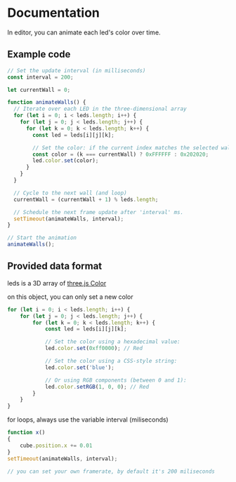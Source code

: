 # Documentation

In editor, you can animate each led's color over time.

## Example code

```js
// Set the update interval (in milliseconds)
const interval = 200;

let currentWall = 0;

function animateWalls() {
  // Iterate over each LED in the three-dimensional array
  for (let i = 0; i < leds.length; i++) {
    for (let j = 0; j < leds.length; j++) {
      for (let k = 0; k < leds.length; k++) {
        const led = leds[i][j][k];

        // Set the color: if the current index matches the selected wall, use white; otherwise, use a dark gray.
        const color = (k === currentWall) ? 0xFFFFFF : 0x202020;        
        led.color.set(color);
      }
    }
  }

  // Cycle to the next wall (and loop)
  currentWall = (currentWall + 1) % leds.length;

  // Schedule the next frame update after 'interval' ms.
  setTimeout(animateWalls, interval);
}

// Start the animation
animateWalls();
```

## Provided data format

leds is a 3D array of [three.js Color](https://threejs.org/docs/index.html#api/en/math/Color)

on this object, you can only set a new color

```js
for (let i = 0; i < leds.length; i++) {
    for (let j = 0; j < leds.length; j++) {
        for (let k = 0; k < leds.length; k++) {
            const led = leds[i][j][k];

            // Set the color using a hexadecimal value:
            led.color.set(0xff0000); // Red

            // Set the color using a CSS-style string:
            led.color.set('blue');

            // Or using RGB components (between 0 and 1):
            led.color.setRGB(1, 0, 0); // Red
        }
    }
}
```

for loops, always use the variable interval (miliseconds)

```js
function x()
{
    cube.position.x += 0.01
}
setTimeout(animateWalls, interval);

// you can set your own framerate, by default it's 200 miliseconds
```
